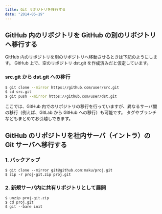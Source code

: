 ```yaml
---
title: Git リポジトリを移行する
date: "2014-05-19"
---
```



GitHub 内のリポジトリを GitHub の別のリポジトリへ移行する
----

GitHub 内のリポジトリを別のリポジトリへ移動させるときは下記のようにします。
GitHub 上で、空のリポジトリ dst.git を作成済みだと仮定しています。

### src.git から dst.git への移行

```sh
$ git clone --mirror https://github.com/user/src.git
$ cd src.git
$ git push --mirror https://github.com/user/dst.git
```

ここでは、GitHub 内でのリポジトリの移行を行っていますが、異なるサーバ間の移行（例えば、GitLab から GitHub への移行）も可能です。
タグやブランチなどもまとめてお引越しできます。


GitHub のリポジトリを社内サーバ（イントラ）の Git サーバへ移行する
----

### 1. バックアップ

```
$ git clone --mirror git@github.com:maku/proj.git
$ zip -r proj-git.zip proj.git
```

### 2. 新規サーバ内に共有リポジトリとして展開

```
$ unzip proj-git.zip
$ cd proj.git
$ git --bare init
```

